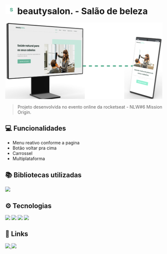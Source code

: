 # <a href = "https://carloscunha611.github.io/beautysalon/" target = 'blank'> <img src = "./assets/favicon.png"></a> beautysalon. - Salão de beleza

![preview](./.github/preview.png)

> Projeto desenvolvida no evento online da rocketseat - NLW#6 Mission Origin.

## 💻 Funcionalidades

- Menu reativo conforme a pagina
- Botão voltar pra cima
- Carrossel
- Multiplataforma

## 📚 Bibliotecas utilizadas

<a href = "https://swiperjs.com/"><img src="https://img.shields.io/badge/Swiper%20-323330?style=for-the-badge&logo=swiper&logoColor=blue" /></a>

## ⚙ Tecnologias

<img src="https://cdn.jsdelivr.net/gh/devicons/devicon/icons/html5/html5-original.svg" width = 40/> <img src="https://cdn.jsdelivr.net/gh/devicons/devicon/icons/css3/css3-original.svg" width = 40/> <img src="https://cdn.jsdelivr.net/gh/devicons/devicon/icons/javascript/javascript-plain.svg" width = 40 /> <img src="https://cdn.jsdelivr.net/gh/devicons/devicon/icons/git/git-original.svg" width = 40/>

## 🔗 Links

<a href = "https://t.me/Carloscunha611"><img src='https://img.shields.io/badge/Telegram-2CA5E0?style=for-the-badge&logo=telegram&logoColor=white'> <a href = "https://www.linkedin.com/in/carloscunha611/"><img src="https://img.shields.io/badge/LinkedIn-0077B5?style=for-the-badge&logo=linkedin&logoColor=white"/></a>
